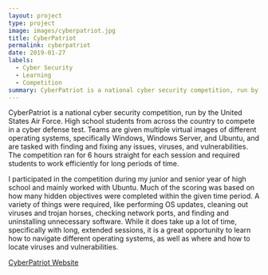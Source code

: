 ```yaml
---
layout: project
type: project
image: images/cyberpatriot.jpg
title: CyberPatriot
permalink: cyberpatriot
date: 2019-01-27
labels:
  - Cyber Security
  - Learning
  - Competition
summary: CyberPatriot is a national cyber security competition, run by the United States Air Force.
---
```


CyberPatriot is a national cyber security competition, run by the United States Air Force. High school students from across the country to compete in a cyber defense test. Teams are given multiple virtual images of different operating systems, specifically Windows, Windows Server, and Ubuntu, and are tasked with finding and fixing any issues, viruses, and vulnerabilities. The competition ran for 6 hours straight for each session and required students to work efficiently for long periods of time.

I participated in the competition during my junior and senior year of high school and mainly worked with Ubuntu. Much of the scoring was based on how many hidden objectives were completed within the given time period. A variety of things were required, like performing OS updates, cleaning out viruses and trojan horses, checking network ports, and finding and uninstalling unnecessary software. While it does take up a lot of time, specifically with long, extended sessions, it is a great opportunity to learn how to navigate different operating systems, as well as where and how to locate viruses and vulnerabilities.

[CyberPatriot Website](https://www.uscyberpatriot.org/)
